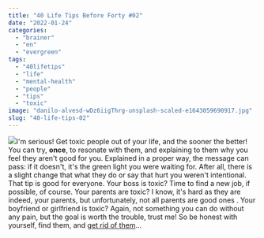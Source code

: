 ```yaml
---
title: "40 Life Tips Before Forty #02"
date: "2022-01-24"
categories: 
  - "brainer"
  - "en"
  - "evergreen"
tags: 
  - "40lifetips"
  - "life"
  - "mental-health"
  - "people"
  - "tips"
  - "toxic"
image: "danilo-alvesd-wDz6iigThrg-unsplash-scaled-e1643059690917.jpg"
slug: "40-life-tips-02"
---
```


![](images/tips-02.png)I'm serious! Get toxic people out of your life, and the sooner the better! You can try, **once**, to resonate with them, and explaining to them why you feel they aren't good for you. Explained in a proper way, the message can pass: if it doesn't, it's the green light you were waiting for. After all, there is a slight change that what they do or say that hurt you weren't intentional. That tip is good for everyone. Your boss is toxic? Time to find a new job, if possible, of course. Your parents are toxic? I know, it's hard as they are indeed, your parents, but unfortunately, not all parents are good ones . Your boyfriend or girlfriend is toxic? Again, not something you can do without any pain, but the goal is worth the trouble, trust me! So be honest with yourself, find them, and [get rid of them](https://fred.dev/toxic/)...
